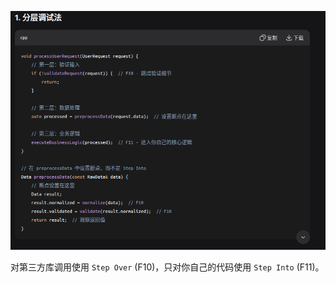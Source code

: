 ![输入图片说明](/imgs/2025-10-31/LNoEm9btJlXUSZyt.png)

对第三方库调用使用 `Step Over` (F10)，只对你自己的代码使用 `Step Into` (F11)。
<!--stackedit_data:
eyJoaXN0b3J5IjpbMTYyMDk0MDAwLC0yMDU3OTk1ODc4XX0=
-->